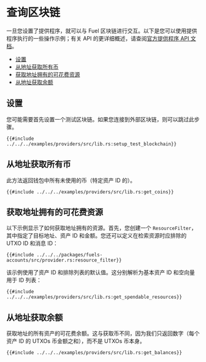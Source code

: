 # 查询区块链

一旦您设置了提供程序，就可以与 Fuel 区块链进行交互。以下是您可以使用提供程序执行的一些操作示例；有关 API 的更详细概述，请查阅[官方提供程序 API 文档](https://docs.rs/fuels/latest/fuels/accounts/provider/struct.Provider.html)。

- [设置](#设置)
- [从地址获取所有币](#从地址获取所有币)
- [获取地址拥有的可花费资源](#获取地址拥有的可花费资源)
- [从地址获取余额](#从地址获取余额)

## 设置

您可能需要首先设置一个测试区块链。如果您连接到外部区块链，则可以跳过此步骤。

```rust,ignore
{{#include ../../../examples/providers/src/lib.rs:setup_test_blockchain}}
```

## 从地址获取所有币

此方法返回钱包中所有未使用的币（特定资产 ID 的）。

```rust,ignore
{{#include ../../../examples/providers/src/lib.rs:get_coins}}
```

## 获取地址拥有的可花费资源

以下示例显示了如何获取地址拥有的资源。首先，您创建一个 `ResourceFilter`，其中指定了目标地址、资产 ID 和金额。您还可以定义在检索资源时应排除的 UTXO ID 和消息 ID：

```rust,ignore
{{#include ../../../packages/fuels-accounts/src/provider.rs:resource_filter}}
```

该示例使用了资产 ID 和排除列表的默认值。这分别解析为基本资产 ID 和空向量用于 ID 列表：

```rust,ignore
{{#include ../../../examples/providers/src/lib.rs:get_spendable_resources}}
```

## 从地址获取余额

获取地址的所有资产的可花费余额。这与获取币不同，因为我们只返回数字（每个资产 ID 的 UTXOs 币金额之和），而不是 UTXOs 币本身。

```rust,ignore
{{#include ../../../examples/providers/src/lib.rs:get_balances}}
```
